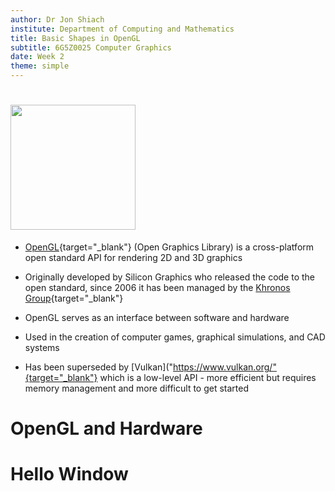 ```yaml
---
author: Dr Jon Shiach
institute: Department of Computing and Mathematics
title: Basic Shapes in OpenGL
subtitle: 6G5Z0025 Computer Graphics
date: Week 2
theme: simple
---
```


# <img src="https://upload.wikimedia.org/wikipedia/commons/thumb/2/21/OpenGL_logo.svg/1280px-OpenGL_logo.svg.png" width="200">

- [OpenGL](https://www.opengl.org/){target="_blank"} (Open Graphics Library) is a cross-platform open standard API for rendering 2D and 3D graphics

- Originally developed by Silicon Graphics who released the code to the open standard, since 2006 it has been managed by the [Khronos Group](https://www.khronos.org/){target="_blank"}

- OpenGL serves as an interface between software and hardware

- Used in the creation of computer games, graphical simulations, and CAD systems

- Has been superseded by [Vulkan]("https://www.vulkan.org/"{target="_blank"} which is a low-level API - more efficient but requires memory management and more difficult to get started

# OpenGL and Hardware

# Hello Window

